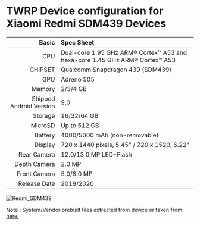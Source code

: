 TWRP Device configuration for Xiaomi Redmi SDM439 Devices
============================================================
Basic   | Spec Sheet
-------:|:-------------------------
CPU     | Dual-core 1.95 GHz ARM® Cortex™ A53 and hexa-core 1.45 GHz ARM® Cortex™ A53
CHIPSET | Qualcomm Snapdragon 439 (SDM439)
GPU     | Adreno 505
Memory  | 2/3/4 GB
Shipped Android Version | 9.0
Storage | 16/32/64 GB
MicroSD | Up to 512 GB
Battery | 4000/5000 mAh (non-removable)
Display | 720 x 1440 pixels, 5.45" / 720 x 1520, 6.22"
Rear Camera  | 12.0/13.0 MP LED-Flash
Depth Camera | 2.0 MP
Front Camera | 5.0/8.0 MP
Release Date | 2019/2020

![Redmi_SDM439](https://i.imgur.com/IdTlJx7.png "Redmi_SDM439")

Note : System/Vendor prebuilt files extracted from device or taken from [here.](https://github.com/AndroidDumps/xiaomi_olive_dump/)
